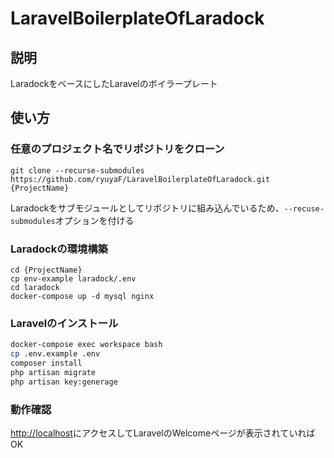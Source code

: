 # LaravelBoilerplateOfLaradock

## 説明
LaradockをベースにしたLaravelのボイラープレート

## 使い方
### 任意のプロジェクト名でリポジトリをクローン
`git clone --recurse-submodules https://github.com/ryuyaF/LaravelBoilerplateOfLaradock.git {ProjectName}`

Laradockをサブモジュールとしてリポジトリに組み込んでいるため、`--recuse-submodules`オプションを付ける

### Laradockの環境構築
```
cd {ProjectName}
cp env-example laradock/.env
cd laradock
docker-compose up -d mysql nginx
```

### Laravelのインストール
``` bash
docker-compose exec workspace bash
cp .env.example .env
composer install
php artisan migrate
php artisan key:generage
```

### 動作確認
[http://localhost](http://localhost)にアクセスしてLaravelのWelcomeページが表示されていればOK
